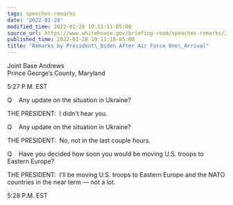 ```yaml
---
tags: speeches-remarks
date: '2022-01-28'
modified_time: 2022-01-28 19:11:11-05:00
source_url: https://www.whitehouse.gov/briefing-room/speeches-remarks/2022/01/28/remarks-by-president-biden-after-air-force-one-arrival-2/
published_time: 2022-01-28 19:11:10-05:00
title: "Remarks by President\_Biden After Air Force One\_Arrival"
---
```

 
Joint Base Andrews  
Prince George’s County, Maryland

5:27 P.M. EST

Q    Any update on the situation in Ukraine?

THE PRESIDENT:  I didn’t hear you.

Q    Any update on the situation in Ukraine?

THE PRESIDENT:  No, not in the last couple hours.

Q    Have you decided how soon you would be moving U.S. troops to
Eastern Europe?

THE PRESIDENT:  I’ll be moving U.S. troops to Eastern Europe and the
NATO countries in the near term — not a lot.

5:28 P.M. EST
